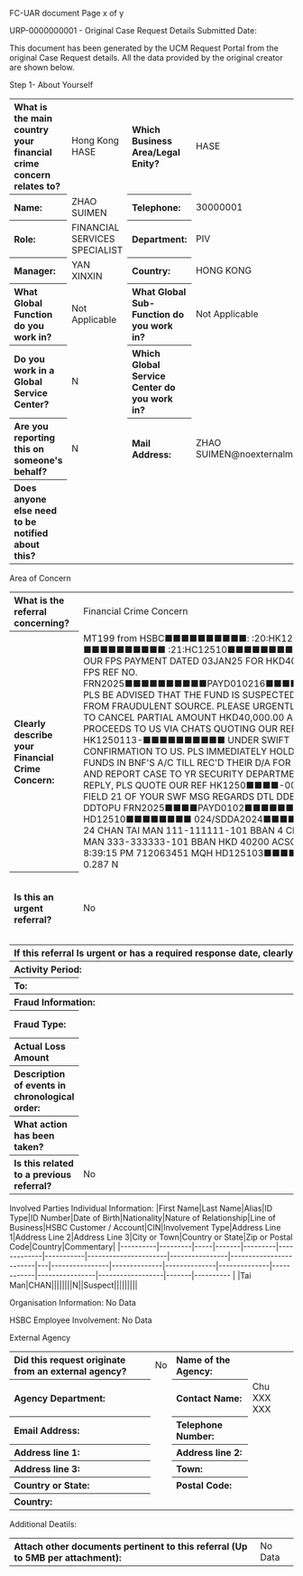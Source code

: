 FC-UAR document
Page x of y

URP-0000000001 - Original Case Request Details
Submitted Date:

This document has been generated by the UCM Request Portal from the original Case Request details. All the data provided by the original creator are shown below.

Step 1- About Yourself
<table style='text-align:left'><tr><th>What is the main country your financial crime concern relates to?</th><td>Hong Kong HASE</td><th>Which Business Area/Legal Enity?</th><td>HASE</td></tr><tr><th>Name:</th><td>ZHAO SUIMEN</td><th>Telephone:</th><td>30000001</td></tr><tr><th>Role:</th><td>FINANCIAL SERVICES SPECIALIST</td><th>Department:</th><td>PIV</td></tr><tr><th>Manager:</th><td>YAN XINXIN</td><th>Country:</th><td>HONG KONG</td></tr><tr><th>What Global Function do you work in?</th><td>Not Applicable</td><th>What Global Sub-Function do you work in?</th><td>Not Applicable</td></tr><tr><th>Do you work in a Global Service Center?</th><td>N</td><th>Which Global Service Center do you work in?</th><td></td></tr><tr><th>Are you reporting this on someone's behalf?</th><td>N</td><th>Mail Address:</th><td>ZHAO SUIMEN@noexternalmail.hsbc.com</td></tr><tr><th>Does anyone else need to be notified about this?</th><td></td></tr></table>

Area of Concern
<table style='text-align:left'><tr><th>What is the referral concerning?</th><td>Financial Crime Concern</td><th>Financial Crime Type:</th><td>External Fraud</td></tr><tr><th>Clearly describe your Financial Crime Concern:</th><td>MT199 from HSBC■■■■■■■■■■: :20:HK1250113-■■■■■■■■■■ :21:HC12510■■■■■■■■■■ :79:RE OUR FPS PAYMENT DATED 03JAN25 FOR HKD40,200.00 FPS REF NO. FRN2025■■■■■■■■■■PAYD010216■■■■■■■■■■ PLS BE ADVISED THAT THE FUND IS SUSPECTED TO BE FROM FRAUDULENT SOURCE. PLEASE URGENTLY ARRANGE TO CANCEL PARTIAL AMOUNT HKD40,000.00 AND RETURN PROCEEDS TO US VIA CHATS QUOTING OUR REF HK1250113-■■■■■■■■■■ UNDER SWIFT CONFIRMATION TO US. PLS IMMEDIATELY HOLD ENOUGH FUNDS IN BNF'S A/C TILL REC'D THEIR D/A FOR REFUND AND REPORT CASE TO YR SECURITY DEPARTMENT. IN REPLY, PLS QUOTE OUR REF HK1250■■■■-000■■■■ IN FIELD 21 OF YOUR SWF MSG REGARDS DTL DDEBIT PAYD01 DDTOPU FRN2025■■■■PAYD0102■■■■■■■■ HD12510■■■■■■■■ 024/SDDA2024■■■■■■■■8 24 CHAN TAI MAN  111-111111-101  BBAN 4 CHAN TAI MAN  333-333333-101 BBAN HKD 40200 ACSC 1/3/2025 8:39:15 PM 712063451 MQH HD125103■■■■■■■■ D 0.287 N</td><th>Date submitter became aware of the activity:</th><td> </td></tr><tr><th>Is this an urgent referral?</th><td>No</td><th>Is there a date a response is required by?</th><td></td></tr><tr><th colspan='4'>If this referral Is urgent or has a required response date, clearly explain why.</th></tr><tr><th colspan='2'>Activity Period:</th><th>From:</th><td></td></tr><tr><th>To:</th><td colspan='3'></td></tr><tr><th colspan='4'>Fraud Information:</th></tr><tr><th>Fraud Type:</th><td></td><th>Saved Amount:</th><td></td></tr><tr><th>Actual Loss Amount</th><td></td><th>Currency:</th><td></td></tr><tr><th>Description of events in chronological order:</th><td></td><th>Has any action been taken?</th><td>No</td></tr><tr><th>What action has been taken?</th><td colspan='3'></td></tr><tr><th>Is this related to a previous referral?</th><td colspan='3'>No</td></tr></table>

Involved Parties
Individual Information:
|First Name|Last Name|Alias|ID Type|ID Number|Date of Birth|Nationality|Nature of Relationship|Line of Business|HSBC Customer / Account|CIN|Involvement Type|Address Line 1|Address Line 2|Address Line 3|City or Town|Country or State|Zip or Postal Code|Country|Commentary|
|----------|---------|-----|-------|---------|-------------|-----------|----------------------|----------------|------------------------|---|----------------|--------------|--------------|--------------|------------|----------------|------------------|-------|---------- |
|Tai Man|CHAN||||||||N||Suspect|||||||||

Organisation Information:
No Data

HSBC Employee Involvement:
No Data

External Agency
<table style='text-align:left'><tr><th>Did this request originate from an external agency?</th><td>No</td><th>Name of the Agency:</th><td></td></tr><tr><th>Agency Department:</th><td></td><th>Contact Name:</th><td>Chu XXX XXX</td></tr><tr><th>Email Address:</th><td></td><th>Telephone Number:</th><td></td></tr><tr><th>Address line 1:</th><td></td><th>Address line 2:</th><td></td></tr><tr><th>Address line 3:</th><td></td><th>Town:</th><td></td></tr><tr><th>Country or State:</th><td></td><th>Postal Code:</th><td></td></tr><tr><th>Country:</th><td colspan='3'></td></tr></table>

Additional Deatils:
<table style='text-align:left'><tr><th>Attach other documents pertinent to this referral (Up to 5MB per attachment):</th><td colspan='3'>No Data</td></tr></table>